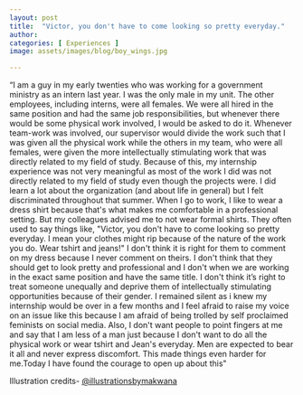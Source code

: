 ```yaml
---
layout: post
title:  "Victor, you don't have to come looking so pretty everyday."
author: 
categories: [ Experiences ]
image: assets/images/blog/boy_wings.jpg

---
```

“I am a guy in my early twenties who was working for a government ministry as an intern last year. I was the only male in my unit. The other employees, including interns, were all females. We were all hired in the same position and had the same job responsibilities, but whenever there would be some physical work involved, I would be asked to do it. Whenever team-work was involved, our supervisor would divide the work such that I was given all the physical work while the others in my team, who were all females, were given the more intellectually stimulating work that was directly related to my field of study. Because of this, my internship experience was not very meaningful as most of the work I did was not directly related to my field of study even though the projects were. I did learn a lot about the organization (and about life in general) but I felt discriminated throughout that summer. When I go to work, I like to wear a dress shirt because that's what makes me comfortable in a professional setting. But my colleagues advised me to not wear formal shirts. They often used to say things like, "Victor, you don't have to come looking so pretty everyday. I mean your clothes might rip because of the nature of the work you do. Wear tshirt and jeans!" I don't think it is right for them to comment on my dress because I never comment on theirs. I don't think that they should get to look pretty and professional and I don't when we are working in the exact same position and have the same title. I don't think it’s right to treat someone unequally and deprive them of intellectually stimulating opportunities because of their gender. I remained silent as i knew my internship would be over in a few months and I feel afraid to raise my voice on an issue like this because I am afraid of being trolled by self proclaimed feminists on social media. Also, I don't want people to point fingers at me and say that I am less of a man just because I don't want to do all the physical work or wear tshirt and Jean's everyday. Men are expected to bear it all and never express discomfort. This made things even harder for me.Today I have found the courage to open up about this"

Illustration credits- [@illustrationsbymakwana](https://www.instagram.com/illustrationsbymakwana/)



